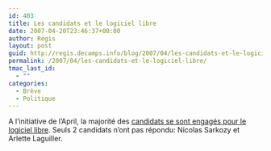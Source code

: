 ```yaml
---
id: 403
title: Les candidats et le logiciel libre
date: 2007-04-20T23:46:37+00:00
author: Régis
layout: post
guid: http://regis.decamps.info/blog/2007/04/les-candidats-et-le-logiciel-libre/
permalink: /2007/04/les-candidats-et-le-logiciel-libre/
tmac_last_id:
  - ""
categories:
  - Brève
  - Politique
---
```

A l&rsquo;initiative de l&rsquo;April, la majorité des [candidats se sont engagés pour le logiciel libre](http://candidats.fr/). Seuls 2 candidats n&rsquo;ont pas répondu: Nicolas Sarkozy et Arlette Laguiller.